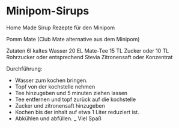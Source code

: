 Minipom-Sirups
==============

Home Made Sirup Rezepte für den Minipom

Pomm Mate (Club Mate alternative aus dem Minipom)

Zutaten
6l kaltes Wasser
20 EL Mate-Tee
15 TL Zucker oder 10 TL Rohrzucker oder entsprechend Stevia
Zitronensaft oder Konzentrat

Durchführung:
   * Wasser zum kochen bringen.
   * Topf von der kochstelle nehmen
   * Tee hinzugeben und 5 minuten ziehen lassen
   * Tee entfernen und topf zurück auf die kochstelle
   * Zucker und zitronensaft hinzugeben
   * Kochen bis der inhalt auf etwa 1 Liter reduziert ist.
   * Abkühlen und abfüllen.
  _ Viel Spaß

